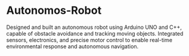 # Autonomos-Robot
Designed and built an autonomous robot using Arduino UNO and C++, capable of obstacle avoidance and tracking moving objects. Integrated sensors, electronics, and precise motor control to enable real-time environmental response and autonomous navigation.
